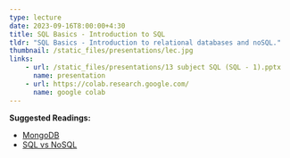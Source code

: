 ```yaml
---
type: lecture
date: 2023-09-16T8:00:00+4:30
title: SQL Basics - Introduction to SQL
tldr: "SQL Basics - Introduction to relational databases and noSQL."
thumbnail: /static_files/presentations/lec.jpg
links: 
    - url: /static_files/presentations/13 subject SQL (SQL - 1).pptx
      name: presentation
    - url: https://colab.research.google.com/
      name: google colab
---
```

**Suggested Readings:**
- [MongoDB](https://www.mongodb.com/)
- [SQL vs NoSQL](https://medium.com/nerd-for-tech/mysql-vs-nosql-b0838f6ae10)

